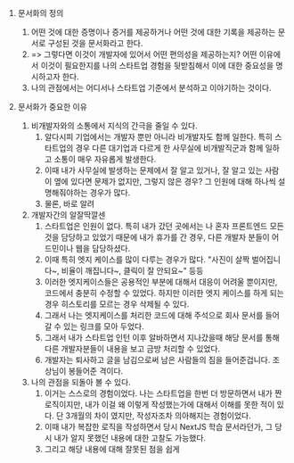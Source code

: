 1. 문서화의 정의
	1. 어떤 것에 대한 증명이나 증거를 제공하거나 어떤 것에 대한 기록을 제공하는 문서로 구성된 것을 문서화라고 한다.
	2. => 그렇다면 이것이 개발자에 있어서 어떤 편의성을 제공하는지? 어떤 이유에서 이것이 필요한지를 나의 스타트업 경험을 뒷받침해서 이에 대한 중요성을 명시하고자 한다.
	3. 나의 관점에서는 어디서나 스타트업 기준에서 분석하고 이야기하는 것이다.
	
2. 문서화가 중요한 이유
	1. 비개발자와의 소통에서 지식의 간극을 줄일 수 있다.
		1. 알다시피 기업에서는 개발자 뿐만 아니라 비개발자도 함께 일한다. 특히 스타트업의 경우 다른 대기업과 다르게 한 사무실에 비개발직군과 함께 일하고 소통이 매우 자유롭게 발생한다.
		2. 이때 내가 사무실에 발생하는 문제에서 잘 알고 있거나, 잘 알고 있는 사람이 옆에 있다면 문제가 없지만, 그렇지 않은 경우? 그 인원에 대해 하나씩 설명해줘야하는 경우가 많다.
		3. 물론, 바로 알려
	2. 개발자간의 알잘딱깔센
		1. 스타트업은 인원이 없다. 특히 내가 갔던 곳에서는 나 혼자 프론트엔드 모든 것을 담당하고 있었기 때문에 내가 휴가를 간 경우, 다른 개발자 분들이 어드민이나 웹을 담당하셨다.
		2. 이때 특히 엣지 케이스를 많이 다루는 경우가 많다. "사진이 살짝 벌어집니다~, 비율이 깨집니다~, 클릭이 잘 안되요~" 등등
		3. 이러한 엣지케이스들은 공용적인 부분에 대해서 대응이 어려울 뿐이지만, 코드에서 충분히 수정할 수 있었다. 하지만 이러한 엣지 케이스를 하게 되는 경우 히스토리를 모르는 경우 삭제될 수 있다.
		4. 그래서 나는 엣지케이스를 처리한 코드에 대해 주석으로 회사 문서를 들어갈 수 있는 링크를 모아 두었다.
		5. 그래서 내가 스타트업 인턴 이후 알바하면서 지나갔을때 해당 문서를 통해 다른 개발자분들이 내용을 보고 금방 처리할 수 있었다.
		6. 개발자는 퇴사하고 글을 남김으로써 남은 사람들의 짐을 들어준겁니다. 조상님이 봉들어준 격이다.
	3. 나의 관점을 되돌아 볼 수 있다.
		1. 이거는 스스로의 경험이었다. 나는 스타트업을 한번 더 방문하면서 내가 짠 로직이지만, 내가 이걸 왜 이렇게 작성했는가에 대해서 이해를 못한 적이 있다. 단 3개월의 차이 였지만, 작성자조차 의아해지는 경험이었다.
		2. 이때 내가 복잡한 로직을 작성하면서 당시 NextJS 학습 문서라던가, 그 당시 내가 알지 못했던 내용에 대한 고찰도 가능했다.
		3. 그리고 해당 내용에 대해 잘못된 점을 쉽게